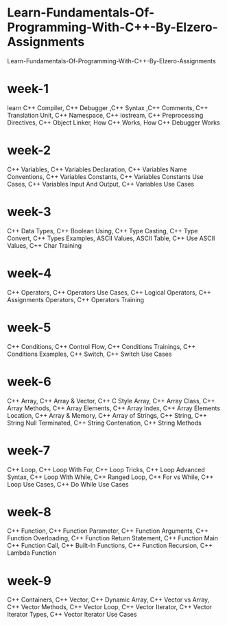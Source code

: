# Learn-Fundamentals-Of-Programming-With-C++-By-Elzero-Assignments
Learn-Fundamentals-Of-Programming-With-C++-By-Elzero-Assignments

# week-1
learn C++ Compiler, C++ Debugger ,C++ Syntax ,C++ Comments, C++ Translation Unit, C++ Namespace, C++ iostream, C++ Preprocessing Directives, C++ Object Linker, How C++ Works, How C++ Debugger Works

# week-2
C++ Variables, C++ Variables Declaration, C++ Variables Name Conventions, C++ Variables Constants, C++ Variables Constants Use Cases, C++ Variables Input And Output,
C++ Variables Use Cases

# week-3
C++ Data Types, C++ Boolean Using, C++ Type Casting, C++ Type Convert, C++ Types Examples, ASCII Values, ASCII Table, C++ Use ASCII Values, C++ Char Training

# week-4
C++ Operators, C++ Operators Use Cases, C++ Logical Operators, C++ Assignments Operators, C++ Operators Training

# week-5
C++ Conditions, C++ Control Flow, C++ Conditions Trainings, C++ Conditions Examples, C++ Switch, C++ Switch Use Cases

# week-6
C++ Array, C++ Array & Vector, C++ C Style Array, C++ Array Class, C++ Array Methods, C++ Array Elements, C++ Array Index, C++ Array Elements Location, C++ Array & Memory, C++ Array of Strings, C++ String, C++ String Null Terminated, C++ String Contenation, C++ String Methods

# week-7
C++ Loop, C++ Loop With For, C++ Loop Tricks, C++ Loop Advanced Syntax, C++ Loop With While, C++ Ranged Loop, C++ For vs While, C++ Loop Use Cases, C++ Do While Use Cases

# week-8
C++ Function, C++ Function Parameter, C++ Function Arguments, C++ Function Overloading, C++ Function Return Statement, C++ Function Main
C++ Function Call, C++ Built-In Functions, C++ Function Recursion, C++ Lambda Function

# week-9
C++ Containers, C++ Vector, C++ Dynamic Array, C++ Vector vs Array, C++ Vector Methods, C++ Vector Loop, C++ Vector Iterator, C++ Vector Iterator Types, C++ Vector Iterator Use Cases
